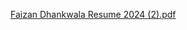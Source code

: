 [Faizan Dhankwala Resume 2024 (2).pdf](https://github.com/user-attachments/files/15688090/Faizan.Dhankwala.Resume.2024.2.pdf)

